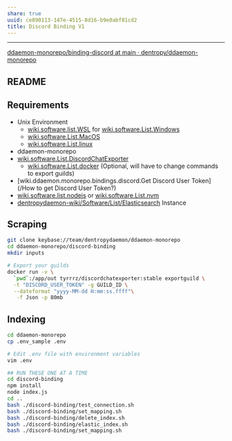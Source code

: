 ```yaml
---
share: true
uuid: ce890113-147e-4515-8d16-b9e0abf81cd2
title: Discord Binding V1
---
```

---
[ddaemon-monorepo/binding-discord at main · dentropy/ddaemon-monorepo](https://github.com/dentropy/ddaemon-monorepo/tree/main/binding-discord)

## README

## Requirements

* Unix Environment
  * [wiki.software.list.WSL](/dentropydaemon-wiki/Software/List/WSL) for [wiki.software.List.Windows](/dentropydaemon-wiki/Software/List/Windows)
  * [wiki.software.List.MacOS](/dentropydaemon-wiki/Software/List/MacOS)
  * [wiki.software.List.linux](/dentropydaemon-wiki/Software/List/linux)
* ddaemon-monorepo
* [wiki.software.List.DiscordChatExporter](/96e29692-2bcb-48eb-90fd-3cd8fdd986c3)
  * [wiki.software.List.docker](/dentropydaemon-wiki/Software/List/docker) (Optional, will have to change commands to export guilds)
* [wiki.ddaemon.monorepo.bindings.discord.Get Discord User Token](/How to get Discord User Token?)
* [wiki.software.list.nodejs](/dentropydaemon-wiki/Software/List/nodejs) or [wiki.software.List.nvm](/dentropydaemon-wiki/Software/List/nvm)
* [dentropydaemon-wiki/Software/List/Elasticsearch](/dentropydaemon-wiki/Software/List/Elasticsearch) Instance

## Scraping

``` bash
git clone keybase://team/dentropydaemon/ddaemon-monorepo
cd ddaemon-monorepo/discord-binding
mkdir inputs

# Export your guilds
docker run -v \
  `pwd`:/app/out tyrrrz/discordchatexporter:stable exportguild \
  -t "DISCORD_USER_TOKEN" -g GUILD_ID \
  --dateformat "yyyy-MM-dd H:mm:ss.ffff"\
   -f Json -p 80mb
```

## Indexing 

``` bash
cd ddaemon-monorepo
cp .env_sample .env

# Edit .env file with environment variables
vim .env

## RUN THESE ONE AT A TIME
cd discord-binding
npm install
node index.js
cd ..
bash ./discord-binding/test_connection.sh
bash ./discord-binding/set_mapping.sh
bash ./discord-binding/delete_index.sh
bash ./discord-binding/elastic_index.sh
bash ./discord-binding/set_mapping.sh
```